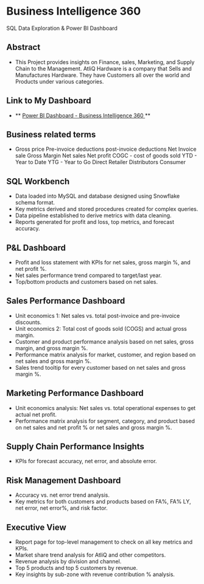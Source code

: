 # Business Intelligence 360
SQL Data Exploration & Power BI Dashboard  
## Abstract 
- This Project provides insights on Finance, sales, Marketing, and Supply Chain to the Management. AtliQ Hardware is a company that Sells and Manufactures Hardware. They have Customers all over the world and Products under various categories.
## Link to My Dashboard
- ** [Power BI Dashboard - Business Intelligence 360 ](https://app.powerbi.com/view?r=eyJrIjoiYTMwOGQ1ZWItMjM2Ni00MTkyLWI2MDUtODc4NTNiYTY3NmY1IiwidCI6ImM2ZTU0OWIzLTVmNDUtNDAzMi1hYWU5LWQ0MjQ0ZGM1YjJjNCJ9) **
## Business related terms 
- Gross price Pre-invoice deductions post-invoice deductions Net Invoice sale Gross Margin Net sales Net profit COGC - cost of goods sold YTD - Year to Date YTG - Year to Go Direct Retailer Distributors Consumer
## SQL Workbench 
-	Data loaded into MySQL and database designed using Snowflake schema format.
-	Key metrics derived and stored procedures created for complex queries.
-	Data pipeline established to derive metrics with data cleaning.
-	Reports generated for profit and loss, top metrics, and forecast accuracy.

## P&L Dashboard 
-	Profit and loss statement with KPIs for net sales, gross margin %, and net profit %.
-	Net sales performance trend compared to target/last year.
-	Top/bottom products and customers based on net sales.
## Sales Performance Dashboard 
-	Unit economics 1: Net sales vs. total post-invoice and pre-invoice discounts.
-	Unit economics 2: Total cost of goods sold (COGS) and actual gross margin.
-	Customer and product performance analysis based on net sales, gross margin, and gross margin %.
-	Performance matrix analysis for market, customer, and region based on net sales and gross margin %.
-	Sales trend tooltip for every customer based on net sales and gross margin %.
## Marketing Performance Dashboard 
-	Unit economics analysis: Net sales vs. total operational expenses to get actual net profit.
-	Performance matrix analysis for segment, category, and product based on net sales and net profit % or net sales and gross margin %.
## Supply Chain Performance Insights  
-	KPIs for forecast accuracy, net error, and absolute error.
## Risk Management Dashboard  
-	Accuracy vs. net error trend analysis.
-	Key metrics for both customers and products based on FA%, FA% LY, net error, net error%, and risk factor.
## Executive View  
-	Report page for top-level management to check on all key metrics and KPIs.
-	Market share trend analysis for AtliQ and other competitors.
-	Revenue analysis by division and channel.
-	Top 5 products and top 5 customers by revenue.
-	Key insights by sub-zone with revenue contribution % analysis.
 

